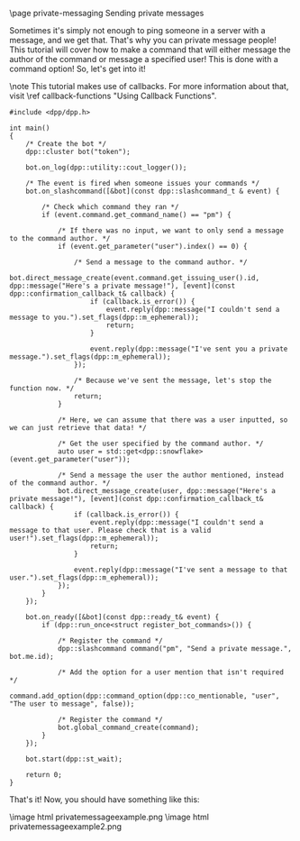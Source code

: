 \page private-messaging Sending private messages

Sometimes it's simply not enough to ping someone in a server with a message, and we get that. That's why you can private message people! This tutorial will cover how to make a command that will either message the author of the command or message a specified user! This is done with a command option! So, let's get into it!

\note This tutorial makes use of callbacks. For more information about that, visit \ref callback-functions "Using Callback Functions".

~~~~~~~~~~{.cpp}
#include <dpp/dpp.h>

int main()
{
    /* Create the bot */
    dpp::cluster bot("token");

    bot.on_log(dpp::utility::cout_logger());

    /* The event is fired when someone issues your commands */
    bot.on_slashcommand([&bot](const dpp::slashcommand_t & event) {

        /* Check which command they ran */
        if (event.command.get_command_name() == "pm") {

            /* If there was no input, we want to only send a message to the command author. */
            if (event.get_parameter("user").index() == 0) {

                /* Send a message to the command author. */
                bot.direct_message_create(event.command.get_issuing_user().id, dpp::message("Here's a private message!"), [event](const dpp::confirmation_callback_t& callback) {
                    if (callback.is_error()) {
                        event.reply(dpp::message("I couldn't send a message to you.").set_flags(dpp::m_ephemeral));
                        return;
                    }

                    event.reply(dpp::message("I've sent you a private message.").set_flags(dpp::m_ephemeral));
                });

                /* Because we've sent the message, let's stop the function now. */
                return;
            }

            /* Here, we can assume that there was a user inputted, so we can just retrieve that data! */

            /* Get the user specified by the command author. */
            auto user = std::get<dpp::snowflake>(event.get_parameter("user"));

            /* Send a message the user the author mentioned, instead of the command author. */
            bot.direct_message_create(user, dpp::message("Here's a private message!"), [event](const dpp::confirmation_callback_t& callback) {
                if (callback.is_error()) {
                    event.reply(dpp::message("I couldn't send a message to that user. Please check that is a valid user!").set_flags(dpp::m_ephemeral));
                    return;
                }

                event.reply(dpp::message("I've sent a message to that user.").set_flags(dpp::m_ephemeral));
            });
        }
    });

	bot.on_ready([&bot](const dpp::ready_t& event) {
	    if (dpp::run_once<struct register_bot_commands>()) {

            /* Register the command */
            dpp::slashcommand command("pm", "Send a private message.", bot.me.id);

            /* Add the option for a user mention that isn't required */
            command.add_option(dpp::command_option(dpp::co_mentionable, "user", "The user to message", false));

            /* Register the command */
            bot.global_command_create(command);
        }
	});

	bot.start(dpp::st_wait);

	return 0;
}
~~~~~~~~~~

That's it! Now, you should have something like this:

\image html privatemessageexample.png
\image html privatemessageexample2.png